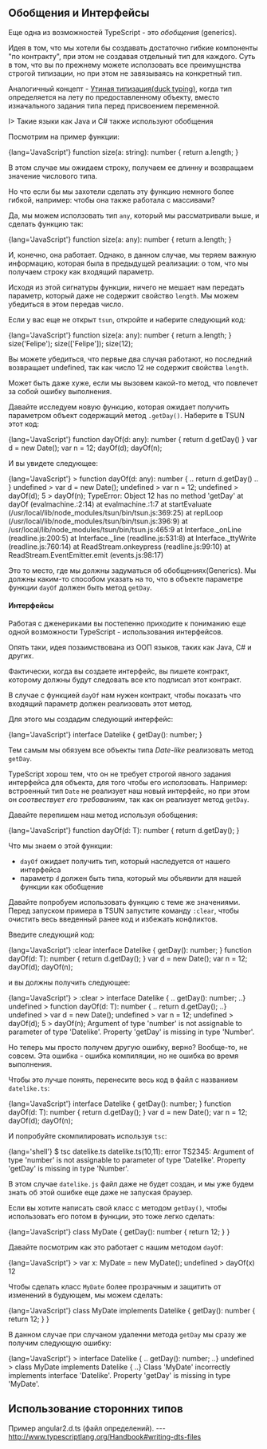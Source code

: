 ## Обобщения и Интерфейсы

Еще одна из возможностей TypeScript - это _обобщения_ (generics).

Идея в том, что мы хотели бы создавать достаточно гибкие компоненты "по контракту", при этом не создавая отдельный тип для каждого. Суть в том, что вы по прежнему можете исползовать все преимущнства строгой типизации, но при этом не завязываясь на конкретный тип.


Аналогичный концепт - [Утиная типизация(duck typing)](http://ru.wikipedia.org/wiki/Утиная_типизация), когда тип определяется на лету по предоставленному объекту, вместо изначального задания типа перед присвоением переменной.

I> Такие языки как Java и C# также используют обобщения

Посмотрим на пример функции:

{lang='JavaScript'}
    function size(a: string): number {
      return a.length;
    }

В этом случае мы ожидаем строку, получаем ее длинну и возвращаем значение числового типа.

Но что если бы мы захотели сделать эту функцию немного более гибкой, например: чтобы она также работала с массивами?

Да, мы можем исползовать тип `any`, который мы рассматривали выше, и сделать функцию так:

{lang='JavaScript'}
    function size(a: any): number {
      return a.length;
    }

И, конечно, она работает. Однако, в данном случае, мы теряем важную информацию, которая была в предыдущей реализации: о том, что мы получаем строку как входящий параметр.

Исходя из этой сигнатуры функции, ничего не мешает нам передать параметр, который даже не содержит свойство `length`. Мы можем убедиться в этом передав число.

Если у вас еще не открыт `tsun`, откройте и наберите следующий код:

{lang='JavaScript'}
    function size(a: any): number {
      return a.length;
    }
    size('Felipe');
    size(['Felipe']);
    size(12);

Вы можете убедиться, что первые два случая работают, но последний возвращает undefined, так как число 12 не содержит свойства `length`.

Может быть даже хуже, если мы вызовем какой-то метод, что повлечет за собой ошибку выполнения.

Давайте исследуем новую функцию, которая ожидает получить параметром объект содержащий метод `.getDay()`. Наберите в TSUN этот код:

{lang='JavaScript'}
    function dayOf(d: any): number {
      return d.getDay()
    }
    var d = new Date();
    var n = 12;
    dayOf(d);
    dayOf(n);

И вы увидете следующее:

{lang='JavaScript'}
    >     function dayOf(d: any): number {
    ..      return d.getDay()
    ..    }
    undefined
    >     var d = new Date();
    undefined
    >     var n = 12;
    undefined
    >     dayOf(d);
    5
    >     dayOf(n);
    TypeError: Object 12 has no method 'getDay'
        at dayOf (evalmachine.<anonymous>:2:14)
        at evalmachine.<anonymous>:1:7
        at startEvaluate (/usr/local/lib/node_modules/tsun/bin/tsun.js:369:25)
        at replLoop (/usr/local/lib/node_modules/tsun/bin/tsun.js:396:9)
        at /usr/local/lib/node_modules/tsun/bin/tsun.js:465:9
        at Interface._onLine (readline.js:200:5)
        at Interface._line (readline.js:531:8)
        at Interface._ttyWrite (readline.js:760:14)
        at ReadStream.onkeypress (readline.js:99:10)
        at ReadStream.EventEmitter.emit (events.js:98:17)

Это то место, где мы должны задуматься об обобщениях(Generics). Мы должны каким-то способом указать на то, что в объекте параметре функции `dayOf` должен быть метод `getDay`.

#### Интерфейсы

Работая с дженериками вы постепенно приходите к пониманию еще одной возможности TypeScript - использования интерфейсов.

Опять таки, идея позаимствована из ООП языков, таких как Java, C# и других.

Фактически, когда вы создаете интерфейс, вы пишете контракт, которому должны будут следовать все кто подписал этот контракт.

В случае с функцией `dayOf` нам нужен контракт, чтобы показать что входящий параметр должен реализовать этот метод.

Для этого мы создадим следующий интерфейс:

{lang='JavaScript'}
    interface Datelike {
      getDay(): number;
    }

Тем самым мы обязуем все объекты типа _Date-like_ реализовать метод `getDay`.

TypeScript хорош тем, что он не требует строгой явного задания интерфейса для объекта, для того чтобы его исползовать. Например: встроенный тип `Date` не реализует наш новый интерфейс, но при этом он _соотвествует его требованиям_, так как он реализует метод `getDay`.

Давайте перепишем наш метод используя обобщения:

{lang='JavaScript'}
    function dayOf<T extends Datelike>(d: T): number {
      return d.getDay();
    }

Что мы знаем о этой функции:
- `dayOf` ожидает получить тип, который наследуется от нашего интерфейса
- параметр `d` должен быть типа, который мы объявили для нашей функции как обобщение

Давайте попробуем использовать функцию с теме же значениями. Перед запуском примера в TSUN запустите команду `:clear`, чтобы очистить весь введенный ранее код и избежать конфликтов.

Введите следующий код:

{lang='JavaScript'}
    :clear
    interface Datelike {
      getDay(): number;
    }
    function dayOf<T extends Datelike>(d: T): number {
      return d.getDay();
    }
    var d = new Date();
    var n = 12;
    dayOf(d);
    dayOf(n);

и вы должны получить следующее:

{lang='JavaScript'}
    > :clear
    > interface Datelike {
    ..  getDay(): number;
    ..}
    undefined
    > function dayOf<T extends Datelike>(d: T): number {
    ..  return d.getDay();
    ..}
    undefined
    > var d = new Date();
    undefined
    > var n = 12;
    undefined
    > dayOf(d);
    5
    > dayOf(n);
    Argument of type 'number' is not assignable to parameter of type 'Datelike'.
      Property 'getDay' is missing in type 'Number'.

Но теперь мы просто получем другую ошибку, верно? Вообще-то, не совсем. Эта ошибка - ошибка компиляции, но не ошибка во время выполнения.

Чтобы это лучше понять, перенесите весь код в файл с названием `datelike.ts`:

{lang='JavaScript'}
    interface Datelike {
      getDay(): number;
    }
    function dayOf<T extends Datelike>(d: T): number {
      return d.getDay();
    }
    var d = new Date();
    var n = 12;
    dayOf(d);
    dayOf(n);

И попробуйте скомпилировать используя  `tsc`:

{lang='shell'}
    $ tsc datelike.ts
    datelike.ts(10,11): error TS2345: Argument of type 'number' is not assignable to parameter of type 'Datelike'.
      Property 'getDay' is missing in type 'Number'.

В этом случае `datelike.js` файл даже не будет создан, и мы уже будем знать об этой ошибке еще даже не запуская браузер.

Если вы хотите написать свой класс с методом `getDay()`, чтобы использовать его потом в функции, это тоже легко сделать:

{lang='JavaScript'}
    class MyDate {
      getDay(): number {
        return 12;
      }
    }

Давайте посмотрим как это работает с нашим методом `dayOf`:

{lang='JavaScript'}
    > var x: MyDate = new MyDate();
    undefined
    > dayOf(x)
    12

Чтобы сделать класс `MyDate` более прозрачным и защитить от изменений в будующем, мы можем сделать:

{lang='JavaScript'}
    class MyDate implements Datelike {
      getDay(): number {
        return 12;
      }
    }

В данном случае при случаном удаленни метода `getDay` мы сразу же получим следующую ошибку:

{lang='JavaScript'}
    > interface Datelike {
    ..  getDay(): number;
    ..}
    undefined
    > class MyDate implements Datelike {
    ..}
    Class 'MyDate' incorrectly implements interface 'Datelike'.
      Property 'getDay' is missing in type 'MyDate'.



## Использование сторонних типов

Пример angular2.d.ts (файл определений).
--- http://www.typescriptlang.org/Handbook#writing-dts-files
